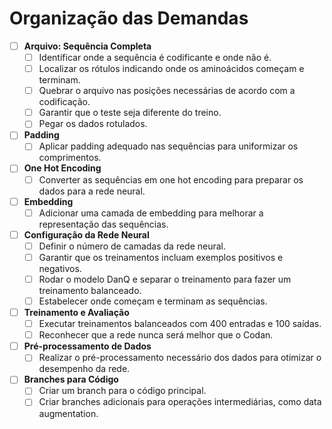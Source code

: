 # Organização das Demandas

- [ ] **Arquivo: Sequência Completa**
  - [ ] Identificar onde a sequência é codificante e onde não é.
  - [ ] Localizar os rótulos indicando onde os aminoácidos começam e terminam.
  - [ ] Quebrar o arquivo nas posições necessárias de acordo com a codificação.
  - [ ] Garantir que o teste seja diferente do treino.
  - [ ] Pegar os dados rotulados.

- [ ] **Padding**
  - [ ] Aplicar padding adequado nas sequências para uniformizar os comprimentos.

- [ ] **One Hot Encoding**
  - [ ] Converter as sequências em one hot encoding para preparar os dados para a rede neural.

- [ ] **Embedding**
  - [ ] Adicionar uma camada de embedding para melhorar a representação das sequências.

- [ ] **Configuração da Rede Neural**
  - [ ] Definir o número de camadas da rede neural.
  - [ ] Garantir que os treinamentos incluam exemplos positivos e negativos.
  - [ ] Rodar o modelo DanQ e separar o treinamento para fazer um treinamento balanceado.
  - [ ] Estabelecer onde começam e terminam as sequências.

- [ ] **Treinamento e Avaliação**
  - [ ] Executar treinamentos balanceados com 400 entradas e 100 saídas.
  - [ ] Reconhecer que a rede nunca será melhor que o Codan.

- [ ] **Pré-processamento de Dados**
  - [ ] Realizar o pré-processamento necessário dos dados para otimizar o desempenho da rede.

- [ ] **Branches para Código**
  - [ ] Criar um branch para o código principal.
  - [ ] Criar branches adicionais para operações intermediárias, como data augmentation.
